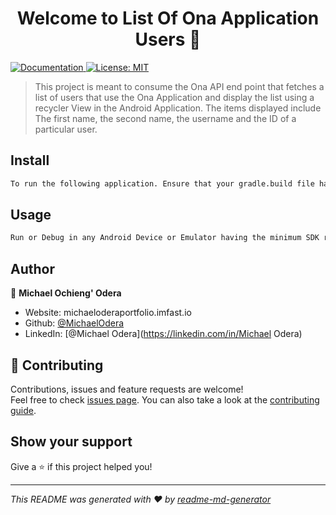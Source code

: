 <h1 align="center">Welcome to List Of Ona Application Users 👋</h1>
<p>
  <a href="https://github.com/MichaelOdera/ListOfOnaUsers-ONA-API-.git" target="_blank">
    <img alt="Documentation" src="https://img.shields.io/badge/documentation-yes-brightgreen.svg" />
  </a>
  <a href="#" target="_blank">
    <img alt="License: MIT " src="https://img.shields.io/badge/License-MIT -yellow.svg" />
  </a>
</p>

> This project is meant to consume the Ona API end point that fetches a list of users that use the Ona Application and display the list using a recycler View in the Android Application. The items displayed include The first name, the second name, the username and the ID of a particular user.

## Install

```sh
To run the following application. Ensure that your gradle.build file has all the required dependencies and that the minimum SDK version is 20.
```

## Usage

```sh
Run or Debug in any Android Device or Emulator having the minimum SDK requirements
```

## Author

👤 **Michael Ochieng' Odera**

* Website: michaeloderaportfolio.imfast.io
* Github: [@MichaelOdera](https://github.com/MichaelOdera)
* LinkedIn: [@Michael Odera](https://linkedin.com/in/Michael Odera)

## 🤝 Contributing

Contributions, issues and feature requests are welcome!<br />Feel free to check [issues page](https://github.com/MichaelOdera/ListOfOnaUsers-ONA-API-/issues). You can also take a look at the [contributing guide](https://github.com/MichaelOdera/ListOfOnaUsers-ONA-API-/pulls).

## Show your support

Give a ⭐️ if this project helped you!

***
_This README was generated with ❤️ by [readme-md-generator](https://github.com/kefranabg/readme-md-generator)_